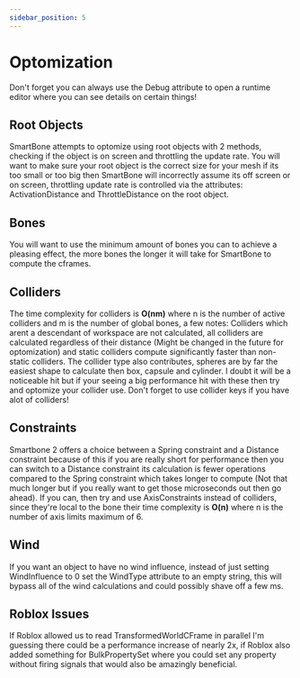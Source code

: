 ```yaml
---
sidebar_position: 5
---
```

# Optomization

Don't forget you can always use the Debug attribute to open a runtime editor where you can see details on certain things!

## Root Objects
SmartBone attempts to optomize using root objects with 2 methods, checking if the object is on screen and throttling the update rate. You will want to make sure your root object is the correct size for your mesh if its too small or too big then SmartBone will incorrectly assume its off screen or on screen, throttling update rate is controlled via the attributes: ActivationDistance and ThrottleDistance on the root object.

## Bones
You will want to use the minimum amount of bones you can to achieve a pleasing effect, the more bones the longer it will take for SmartBone to compute the cframes.

## Colliders
The time complexity for colliders is **O(nm)** where n is the number of active colliders and m is the number of global bones, a few notes: Colliders which arent a descendant of workspace are not calculated, all colliders are calculated regardless of their distance (Might be changed in the future for optomization) and static colliders compute significantly faster than non-static colliders. The collider type also contributes, spheres are by far the easiest shape to calculate then box, capsule and cylinder. I doubt it will be a noticeable hit but if your seeing a big performance hit with these then try and optomize your collider use. Don't forget to use collider keys if you have alot of colliders!

## Constraints
Smartbone 2 offers a choice between a Spring constraint and a Distance constraint because of this if you are really short for performance then you can switch to a Distance constraint its calculation is fewer operations compared to the Spring constraint which takes longer to compute (Not that much longer but if you really want to get those microseconds out then go ahead). If you can, then try and use AxisConstraints instead of colliders, since they're local to the bone their time complexity is **O(n)** where n is the number of axis limits maximum of 6.

## Wind
If you want an object to have no wind influence, instead of just setting WindInfluence to 0 set the WindType attribute to an empty string, this will bypass all of the wind calculations and could possibly shave off a few ms.

## Roblox Issues
If Roblox allowed us to read TransformedWorldCFrame in parallel I'm guessing there could be a performance increase of nearly 2x, if Roblox also added something for BulkPropertySet where you could set any property without firing signals that would also be amazingly beneficial.
